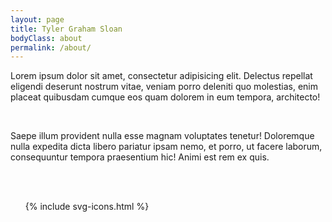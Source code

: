 ```yaml
---
layout: page
title: Tyler Graham Sloan
bodyClass: about
permalink: /about/
---
```


<div><p>Lorem ipsum dolor sit amet, consectetur adipisicing elit. Delectus repellat eligendi deserunt nostrum vitae, veniam porro deleniti quo molestias, enim placeat quibusdam cumque eos quam dolorem in eum tempora, architecto!</p></div>
<br>
<div><p>Saepe illum provident nulla esse magnam voluptates tenetur! Doloremque nulla expedita dicta libero pariatur ipsam nemo, et porro, ut facere laborum, consequuntur tempora praesentium hic! Animi est rem ex quis.</p></div>

<br>
<br>

<ul class="list--social">
  {% include svg-icons.html %}
</ul>